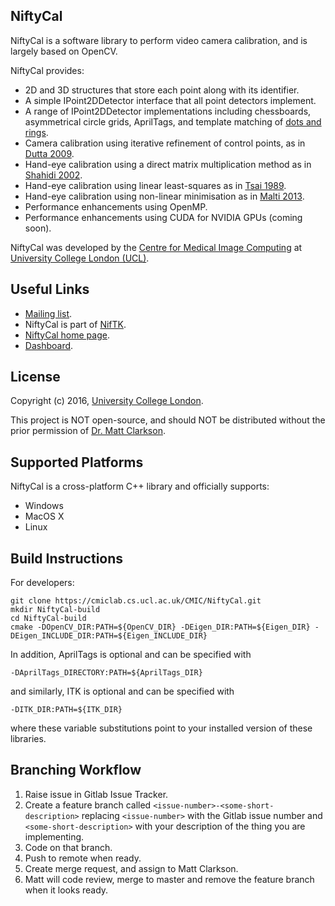 NiftyCal
---------

NiftyCal is a software library to perform
video camera calibration, and is largely based on OpenCV.

NiftyCal provides:
 - 2D and 3D structures that store each point along with its identifier.
 - A simple IPoint2DDetector interface that all point detectors implement.
 - A range of IPoint2DDetector implementations including chessboards, asymmetrical circle grids, AprilTags,
   and template matching of [dots and rings][Dutta].
 - Camera calibration using iterative refinement of control points, as in [Dutta 2009][Dutta].
 - Hand-eye calibration using a direct matrix multiplication method as in [Shahidi 2002][Shahidi].
 - Hand-eye calibration using linear least-squares as in [Tsai 1989][Tsai].
 - Hand-eye calibration using non-linear minimisation as in [Malti 2013][Malti].
 - Performance enhancements using OpenMP.
 - Performance enhancements using CUDA for NVIDIA GPUs (coming soon).

NiftyCal was developed by the [Centre for Medical Image Computing][cmic] at [University College London (UCL)][ucl].

Useful Links
------------------

 - [Mailing list][mailinglist].
 - NiftyCal is part of [NifTK][niftk].
 - [NiftyCal home page][NiftyCalHome].
 - [Dashboard][dashboard].

License
-----------

Copyright (c) 2016, [University College London][ucl].

This project is NOT open-source, and should NOT be distributed
without the prior permission of [Dr. Matt Clarkson][matt].


Supported Platforms
-----------------------------

NiftyCal is a cross-platform C++ library and officially supports:

 - Windows
 - MacOS X
 - Linux


Build Instructions
-----------------------------

For developers:

```
git clone https://cmiclab.cs.ucl.ac.uk/CMIC/NiftyCal.git
mkdir NiftyCal-build
cd NiftyCal-build
cmake -DOpenCV_DIR:PATH=${OpenCV_DIR} -DEigen_DIR:PATH=${Eigen_DIR} -DEigen_INCLUDE_DIR:PATH=${Eigen_INCLUDE_DIR}
```
In addition, AprilTags is optional and can be specified with
```
-DAprilTags_DIRECTORY:PATH=${AprilTags_DIR}
```
and similarly, ITK is optional and can be specified with
```
-DITK_DIR:PATH=${ITK_DIR}
```

where these variable substitutions point to your installed version of these libraries.


Branching Workflow
------------------

 1. Raise issue in Gitlab Issue Tracker.
 2. Create a feature branch called ```<issue-number>-<some-short-description>```
    replacing ```<issue-number>``` with the Gitlab issue number
    and ```<some-short-description>``` with your description of the thing you are implementing.
 3. Code on that branch.
 4. Push to remote when ready.
 5. Create merge request, and assign to Matt Clarkson.
 6. Matt will code review, merge to master and remove the feature branch when it looks ready.

[cmic]: http://cmic.cs.ucl.ac.uk
[ucl]: http://www.ucl.ac.uk
[mailinglist]: https://www.mailinglists.ucl.ac.uk/mailman/listinfo/niftk-users
[dashboard]: http://cdash.cmiclab.cs.ucl.ac.uk/index.php?project=NiftyCal
[citation]: http://link.springer.com/article/10.1007%2Fs11548-014-1124-7
[niftk]: http://www.niftk.org
[NiftyCalHome]: https://cmiclab.cs.ucl.ac.uk/CMIC/NiftyCal
[matt]: http://www.mattclarkson.co.uk
[April]: http://github.com/NifTK/apriltags
[Dutta]: http://dx.doi.org/10.1109/ICCVW.2009.5457474
[Shahidi]: http://dx.doi.org/10.1109/TMI.2002.806597
[Tsai]: http://dx.doi.org/10.1109/70.34770
[Malti]: http://dx.doi.org/10.1002/rcs.1478
